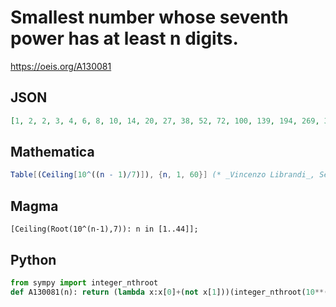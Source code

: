 # Smallest number whose seventh power has at least n digits\.
https://oeis.org/A130081
## JSON
```JSON
[1, 2, 2, 3, 4, 6, 8, 10, 14, 20, 27, 38, 52, 72, 100, 139, 194, 269, 373, 518, 720, 1000, 1390, 1931, 2683, 3728, 5180, 7197, 10000, 13895, 19307, 26827, 37276, 51795, 71969, 100000, 138950, 193070, 268270, 372760, 517948, 719686, 1000000, 1389496]
```
## Mathematica
```Mathematica
Table[(Ceiling[10^((n - 1)/7)]), {n, 1, 60}] (* _Vincenzo Librandi_, Sep 20 2013 *)
```
## Magma
```Magma
[Ceiling(Root(10^(n-1),7)): n in [1..44]];
```
## Python
```Python
from sympy import integer_nthroot
def A130081(n): return (lambda x:x[0]+(not x[1]))(integer_nthroot(10**(n-1),7)) # _Chai Wah Wu_, Jun 20 2024
```
